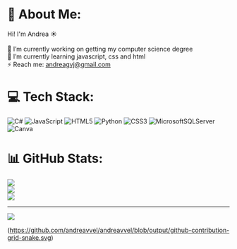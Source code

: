 # 💫 About Me:
Hi! I'm Andrea ☀<br><br>🔭 I’m currently working on getting my computer science degree<br>🌱 I’m currently learning javascript, css and html<br>⚡ Reach me: andreagvj@gmail.com


# 💻 Tech Stack:
![C#](https://img.shields.io/badge/c%23-%23239120.svg?style=flat&logo=c-sharp&logoColor=white) ![JavaScript](https://img.shields.io/badge/javascript-%23323330.svg?style=flat&logo=javascript&logoColor=%23F7DF1E) ![HTML5](https://img.shields.io/badge/html5-%23E34F26.svg?style=flat&logo=html5&logoColor=white) ![Python](https://img.shields.io/badge/python-3670A0?style=flat&logo=python&logoColor=ffdd54) ![CSS3](https://img.shields.io/badge/css3-%231572B6.svg?style=flat&logo=css3&logoColor=white) ![MicrosoftSQLServer](https://img.shields.io/badge/Microsoft%20SQL%20Sever-CC2927?style=flat&logo=microsoft%20sql%20server&logoColor=white) ![Canva](https://img.shields.io/badge/Canva-%2300C4CC.svg?style=flat&logo=Canva&logoColor=white)
# 📊 GitHub Stats:
![](https://github-readme-stats.vercel.app/api?username=andreavvel&theme=dark&hide_border=true&include_all_commits=true&count_private=false)<br/>
![](https://github-readme-streak-stats.herokuapp.com/?user=andreavvel&theme=dark&hide_border=true)<br/>
![](https://github-readme-stats.vercel.app/api/top-langs/?username=andreavvel&theme=dark&hide_border=true&include_all_commits=true&count_private=false&layout=compact)

---
[![](https://visitcount.itsvg.in/api?id=andreavvel&icon=0&color=12)](https://visitcount.itsvg.in)

(https://github.com/andreavvel/andreavvel/blob/output/github-contribution-grid-snake.svg)
